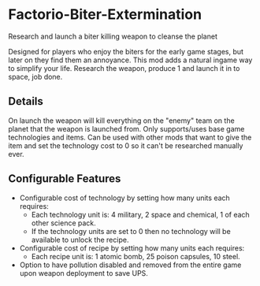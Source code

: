 # Factorio-Biter-Extermination
Research and launch a biter killing weapon to cleanse the planet


Designed for players who enjoy the biters for the early game stages, but later on they find them an annoyance. This mod adds a natural ingame way to simplify your life. Research the weapon, produce 1 and launch it in to space, job done.

Details
------------

On launch the weapon will kill everything on the "enemy" team on the planet that the weapon is launched from.
Only supports/uses base game technologies and items.
Can be used with other mods that want to give the item and set the technology cost to 0 so it can't be researched manually ever.


Configurable Features
--------------

- Configurable cost of technology by setting how many units each requires:
    - Each technology unit is: 4 military, 2 space and chemical, 1 of each other science pack.
    - If the technology units are set to 0 then no technology will be available to unlock the recipe.
- Configurable cost of recipe by setting how many units each requires:
    - Each recipe unit is: 1 atomic bomb, 25 poison capsules, 10 steel.
- Option to have pollution disabled and removed from the entire game upon weapon deployment to save UPS.